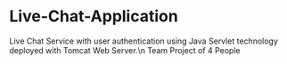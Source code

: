 # Live-Chat-Application
Live Chat Service with user authentication using Java Servlet technology deployed with Tomcat Web Server.\n
Team Project of 4 People 
